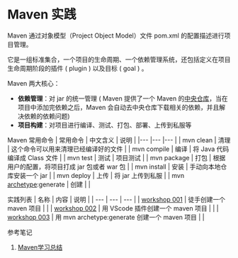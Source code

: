# Maven 实践

Maven 通过对象模型（Project Object Model）文件 pom.xml 的配置描述进行项目管理。

它是一组标准集合，一个项目的生命周期、一个依赖管理系统，还包括定义在项目生命周期阶段的插件 ( plugin ) 以及目标 ( goal ) 。

Maven 两大核心：

* **依赖管理**：对 jar 的统一管理 ( Maven 提供了一个 Maven 的[中央仓库](https://mvnrepository.com/)，当在项目中添加完依赖之后，Maven 会自动去中央仓库下载相关的依赖，并且解决依赖的依赖问题)
* **项目构建**：对项目进行编译、测试、打包、部署、上传到私服等
 
Maven 常用命令
| 常用命令 |	中文含义 |	说明 |
|--- |--- |--- | 
| mvn clean | 清理 | 这个命令可以用来清理已经编译好的文件 | 
| mvn compile | 编译 | 将 Java 代码编译成 Class 文件 |
| mvn test | 测试 | 项目测试 |
| mvn package | 打包 | 根据用户的配置，将项目打成 jar 包或者 war 包 |
| mvn install | 安装 | 手动向本地仓库安装一个 jar |
| mvn deploy | 上传 | 将 jar 上传到私服 |
| mvn [archetype](https://maven.apache.org/archetype/index.html):generate | 创建 | |

实践列表
| 名称 | 内容 | 说明 | 
| --- | --- | --- |
| [workshop 001](/workshop001/README.md) | 徒手创建一个 maven 项目 | |
| [workshop 002](/workshop002/README.md) | 用 VScode 插件创建一个 maven 项目 | |
| [workshop 003](/workshop003/README.md) | 用 mvn archetype:generate 创建一个 maven 项目 | |


参考笔记
1. [Maven学习总结](https://www.cnblogs.com/xdp-gacl/tag/Maven%E5%AD%A6%E4%B9%A0%E6%80%BB%E7%BB%93/)